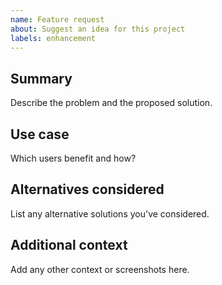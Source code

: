 ```yaml
---
name: Feature request
about: Suggest an idea for this project
labels: enhancement
---
```


## Summary
Describe the problem and the proposed solution.

## Use case
Which users benefit and how?

## Alternatives considered
List any alternative solutions you've considered.

## Additional context
Add any other context or screenshots here.

